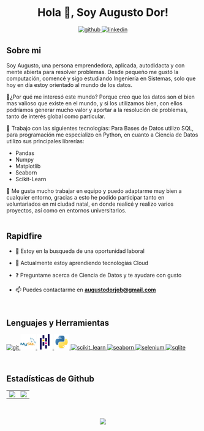 # <div align="center">Hola 👋, Soy Augusto Dor!</div>  
  

<div align="center">
<a href="https://github.com/AugustoDor" target="_blank">
<img src=https://img.shields.io/badge/github-%2324292e.svg?&style=for-the-badge&logo=github&logoColor=white alt=github style="margin-bottom: 5px;" />
</a>
<a href="https://linkedin.com/in/augusto-dor" target="_blank">
<img src=https://img.shields.io/badge/linkedin-%231E77B5.svg?&style=for-the-badge&logo=linkedin&logoColor=white alt=linkedin style="margin-bottom: 5px;" />
</a>  
</div>  
  



## Sobre mi  
Soy Augusto, una persona emprendedora, aplicada, autodidacta y con mente abierta para resolver problemas. Desde pequeño me gustó la computación, comencé y sigo estudiando Ingeniería en Sistemas, solo que hoy en día estoy orientado al mundo de los datos. 

🚀¿Por qué me interesó este mundo? Porque creo que los datos son el bien mas valioso que existe en el mundo, y si los utilizamos bien, con ellos podríamos generar mucho valor y aportar a la resolución de problemas, tanto de interés global como particular. 

🤖 Trabajo con las siguientes tecnologías: 
Para Bases de Datos utilizo SQL, para programación me especializo en Python, en cuanto a Ciencia de Datos utilizo sus principales librerías:
- Pandas
- Numpy
- Matplotlib
- Seaborn
- Scikit-Learn

🧠 Me gusta mucho trabajar en equipo y puedo adaptarme muy bien a cualquier entorno, gracias a esto he podido participar tanto en voluntariados en mi ciudad natal, en donde realicé y realizo varios proyectos, así como en entornos universitarios.  
<br/>  


## Rapidfire  

- 🔭 Estoy en la busqueda de una oportunidad laboral  
  

- 🌱 Actualmente estoy aprendiendo tecnologías Cloud  
  

- ❓ Preguntame acerca de Ciencia de Datos y te ayudare con gusto  


- 📫 Puedes contactarme en **augustodorjob@gmail.com**

<br/>  


## Lenguajes y Herramientas
<p align="left"> <a href="https://git-scm.com/" target="_blank" rel="noreferrer"> <img src="https://www.vectorlogo.zone/logos/git-scm/git-scm-icon.svg" alt="git" width="40" height="40"/> </a> <a href="https://www.mysql.com/" target="_blank" rel="noreferrer"> <img src="https://raw.githubusercontent.com/devicons/devicon/master/icons/mysql/mysql-original-wordmark.svg" alt="mysql" width="40" height="40"/> </a> <a href="https://pandas.pydata.org/" target="_blank" rel="noreferrer"> <img src="https://raw.githubusercontent.com/devicons/devicon/2ae2a900d2f041da66e950e4d48052658d850630/icons/pandas/pandas-original.svg" alt="pandas" width="40" height="40"/> </a> <a href="https://www.python.org" target="_blank" rel="noreferrer"> <img src="https://raw.githubusercontent.com/devicons/devicon/master/icons/python/python-original.svg" alt="python" width="40" height="40"/> </a> <a href="https://scikit-learn.org/" target="_blank" rel="noreferrer"> <img src="https://upload.wikimedia.org/wikipedia/commons/0/05/Scikit_learn_logo_small.svg" alt="scikit_learn" width="40" height="40"/> </a> <a href="https://seaborn.pydata.org/" target="_blank" rel="noreferrer"> <img src="https://seaborn.pydata.org/_images/logo-mark-lightbg.svg" alt="seaborn" width="40" height="40"/> </a> <a href="https://www.selenium.dev" target="_blank" rel="noreferrer"> <img src="https://raw.githubusercontent.com/detain/svg-logos/780f25886640cef088af994181646db2f6b1a3f8/svg/selenium-logo.svg" alt="selenium" width="40" height="40"/> </a> <a href="https://www.sqlite.org/" target="_blank" rel="noreferrer"> <img src="https://www.vectorlogo.zone/logos/sqlite/sqlite-icon.svg" alt="sqlite" width="40" height="40"/> </a> </p>  

<br/>  


## Estadísticas de Github 
<table><tr><td valign="top" width="50%">

<img src="https://github-readme-stats.vercel.app/api?username=AugustoDor&show_icons=true&count_private=true&hide_border=true" align="left" style="width: 100%" />

</td><td valign="top" width="50%">

<img src="https://github-readme-stats.vercel.app/api/top-langs/?username=AugustoDor&hide_border=true&layout=compact" align="left" style="width: 100%" />

</td></tr></table>  

<br/>  

  

<br/>  

<div align="center">
<img src="https://komarev.com/ghpvc/?username=AugustoDor&&style=flat-square" align="center" />
</div>  
  

<br/>  

  

<br/>  


<br />
